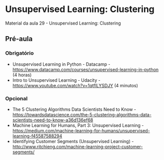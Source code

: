 # Unsupervised Learning: Clustering
Material da aula 29 - Unsupervised Learning: Clustering

## Pré-aula

### Obrigatório
- Unsupervised Learning in Python - Datacamp - https://www.datacamp.com/courses/unsupervised-learning-in-python (4 horas)
- Intro to Unsupervised Learning - Udacity - https://www.youtube.com/watch?v=1qtfILYSDJY (4 minutos)

### Opcional
- The 5 Clustering Algorithms Data Scientists Need to Know - https://towardsdatascience.com/the-5-clustering-algorithms-data-scientists-need-to-know-a36d136ef68
- Machine Learning for Humans, Part 3: Unsupervised Learning - https://medium.com/machine-learning-for-humans/unsupervised-learning-f45587588294
- Identifying Customer Segments (Unsupervised Learning) - http://www.ritchieng.com/machine-learning-project-customer-segments/
